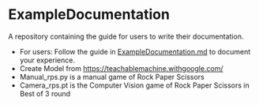 # ExampleDocumentation

A repository containing the guide for users to write their documentation.

- For users: Follow the guide in [ExampleDocumentation.md](ExampleDocumentation.md) to document your experience.
- Create Model from https://teachablemachine.withgoogle.com/
- Manual_rps.py is a manual game of Rock Paper Scissors 
- Camera_rps.pt is the Computer Vision game of Rock Paper Scissors in Best of 3 round
